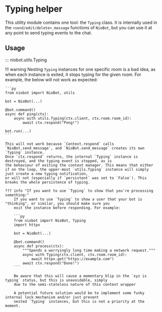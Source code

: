 # Typing helper

This utility module contains one tool: the `Typing` class. It is internally used in the `<send/edit/delete>_message`
functions of `NioBot`, but you can use it at any point to send typing events to the chat.

## Usage

::: niobot.utils.Typing

!!! warning
    Nesting `Typing` instances for one specific room is a bad idea, as when each instance is exited, it stops typing
    for the given room. For example, the below will not work as expected:

    ```py
    from niobot import NioBot, utils

    bot = NioBot(...)

    @bot.command()
    async def ping(ctx):
        async with utils.Typing(ctx.client, ctx.room.room_id):
            await ctx.respond("Pong!")

    bot.run(...)
    ```

    This will not work because `Context.respond` calls `NioBot.send_message`, and `NioBot.send_message` creates its own
    `Typing` instance.
    Once `ctx.respond` returns, the internal `Typing` instance is destroyed, and the typing event is stopped, as is
    the behaviour of exiting the context manager. This means that either
    if on the loop, the upper-most `utils.Typing` instance will simply just create a new typing notification,
    or will not (especially if `persistent` was set to `False`). This breaks the whole persistence of typing.

    ??? info "If you want to use `Typing` to show that you're processing something:"
        If you want to use `Typing` to show a user that your bot is "thinking", or similar, you should make sure you
        exit the instance before responding. For example:

        ```py
        from niobot import NioBot, Typing
        import httpx
        
        bot = NioBot(...)

        @bot.command()
        async def process(ctx):
            """Spends a worryingly long time making a network request."""
            async with Typing(ctx.client, ctx.room.room_id):
                await httpx.get("https://example.com")
            await ctx.respond("Done!")
        ```

        Be aware that this will cause a momentary blip in the `xyz is typing` status, but this is unavoidable, simply
        due to the semi-stateless nature of this context wrapper

        A potential future solution would be to implement some funky internal lock mechanism and/or just prevent
        nested `Typing` instances, but this is not a priority at the moment.
